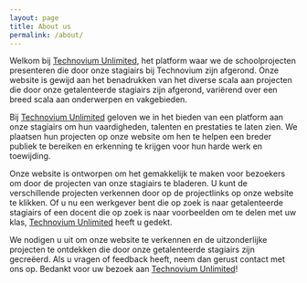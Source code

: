 ```yaml
---
layout: page
title: About us
permalink: /about/
---
```


Welkom bij [Technovium Unlimited](https://technoviumunlimited.nl/), het platform waar we de schoolprojecten presenteren die door onze stagiairs bij Technovium zijn afgerond. Onze website is gewijd aan het benadrukken van het diverse scala aan projecten die door onze getalenteerde stagiairs zijn afgerond, variërend over een breed scala aan onderwerpen en vakgebieden.

Bij [Technovium Unlimited](https://technoviumunlimited.nl/) geloven we in het bieden van een platform aan onze stagiairs om hun vaardigheden, talenten en prestaties te laten zien. We plaatsen hun projecten op onze website om hen te helpen een breder publiek te bereiken en erkenning te krijgen voor hun harde werk en toewijding.

Onze website is ontworpen om het gemakkelijk te maken voor bezoekers om door de projecten van onze stagiairs te bladeren. U kunt de verschillende projecten verkennen door op de projectlinks op onze website te klikken. Of u nu een werkgever bent die op zoek is naar getalenteerde stagiairs of een docent die op zoek is naar voorbeelden om te delen met uw klas, [Technovium Unlimited](https://technoviumunlimited.nl/) heeft u gedekt.

We nodigen u uit om onze website te verkennen en de uitzonderlijke projecten te ontdekken die door onze getalenteerde stagiairs zijn gecreëerd. Als u vragen of feedback heeft, neem dan gerust contact met ons op. Bedankt voor uw bezoek aan [Technovium Unlimited](https://technoviumunlimited.nl/)!